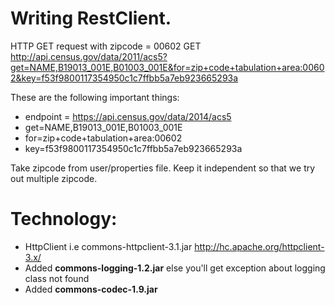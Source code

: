# Writing RestClient.

HTTP GET request with zipcode = 00602 
GET http://api.census.gov/data/2011/acs5?get=NAME,B19013_001E,B01003_001E&for=zip+code+tabulation+area:00602&key=f53f9800117354950c1c7ffbb5a7eb923665293a

These are the following important things:
 - endpoint = https://api.census.gov/data/2014/acs5
 - get=NAME,B19013_001E,B01003_001E
 - for=zip+code+tabulation+area:00602
 - key=f53f9800117354950c1c7ffbb5a7eb923665293a
 
 Take zipcode from user/properties file. Keep it independent so that we try out multiple zipcode.
 
# Technology:
 - HttpClient i.e commons-httpclient-3.1.jar
 	http://hc.apache.org/httpclient-3.x/
 - Added **commons-logging-1.2.jar** else you'll get exception about logging class not found
 - Added **commons-codec-1.9.jar**
